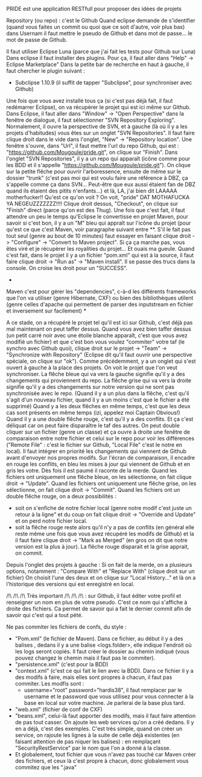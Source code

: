 PRIDE est une application RESTfull pour proposer des idées de projets

Repository (ou repo) : c'est le Github
Quand eclipse demande de s'identifier (quand vous faites un commit ou quoi que ce soit d'autre, voir plus bas) dans Usernam il faut mettre le pseudo de Github et dans mot de passe... le mot de passe de Github.


Il faut utiliser Eclipse Luna (parce que j'ai fait les tests pour Github sur Luna)
Dans eclipse il faut installer des plugins. Pour ça, il faut aller dans "Help" -> Eclipse Marketplace"
Dans la petite bar de recherche en haut à gauche, il faut chercher le plugin suivant : 

  - Subclipse 1.10.9 (il suffit de tapper "Subclipse", pour synchroniser avec Github)

Une fois que vous avez installé tous ça (si c'est pas déjà fait, il faut redémarrer Eclipse), on va récupèrer le projet qui est ici même sur Github. Dans Eclipse, il faut aller dans "Window" -> "Open Perspective" dans la fenêtre de dialogue, il faut sélectionner "SVN Repository Exploring". Normalement, il ouvre la perspective de SVN, et à gauche (là où il y a les projets d'habitudes) vous êtes sur un onglet "SVN Repositories". Il faut faire clique droit dans le vide dans l'onglet, "New" -> "Repository location". Une fenêtre s'ouvre, dans "Url", il faut mettre l'url du repo Github, qui est : "https://github.com/Mougoule/pride.git", on clique sur "Finish". Dans l'onglet "SVN Repositories", il y a un repo qui apparaît (icône comme pour les BDD et il s'appelle "https://github.com/Mougoule/pride.git"). On clique sur la petite flêche pour ouvrir l'arboressence, ensuite de même sur le dossier "trunk" (c'est pas moi qui est voulu faire une référence à DBZ, ça s'appelle comme ça dans SVN... Peut-être que eux aussi étaient fan de DBZ quand ils étaient des pitits n'enfants...) et là, LA, j'ai bien dit LAAAAA motherfucker!! Qu'est ce qu'on voit ? On voit, "pride" DAT MOTHAFUCKA YA NEGEUZZZZZZZ!!!! Clique droit dessus, "Checkout", on clique sur "Finish" direct (parce qu'on est des Thug). Une fois que c'est fait, il faut attendre un peu le temps qu'Eclipse le convertisse en projet Maven, pour savoir si c'est bon, il y a un "M" bleu qui appraît sur l'icône du projet (pour qu'est ce que c'est Maven, voir paragraphe suivant entre **. S'il le fait pas tout seul (genre au bout de 10 minutes) faut essayer en faisant clique droit -> "Configure" -> "Convert to Maven project". Si ça ça marche pas, vous êtes viré et je récupèrer les royalities du projet... Et ouais ma gueule.
Quand c'est fait, dans le projet il y a un fichier "pom.xml" qui est à la source, il faut faire clique droit -> "Run as" -> "Maven install". Il se passe des trucs dans la console. On croise les droit pour un "SUCCESS".

*
Maven c'est pour gérer les "dependencies", c-à-d les différents frameworks que l'on va utiliser (genre Hibernate, CXF) ou bien des bibliothèques utilent (genre celles d'apache qui permettent de parser des inputstream en fichier et inversement sur facilement)
*

A ce stade, on a récupéré le projet tel qu'il est ici sur Github, c'est déjà pas mal maintenant on peut taffer dessus. Quand vous avez bien taffer dessus (un petit carré noir avec une étoile blanche apparaît, c'est que vous avez modifié un fichier) et que c'est bon vous voulez "commiter" votre taf (le synchro avec Github quoi), clique droit sur le projet -> "Team" -> "Synchronize with Repository" (Eclipse dit qu'il faut ouvrir une perspective spéciale, on clique sur "ok"). Comme précédemment, y a un onglet qui s'est ouvert à gauche à la place des projets. On voit le projet que l'on veut synchroniser. 
La flêche bleue qui va vers la gauche signifie qu'il y a des changements qui proviennent du repo.
La flêche grise qui va vers la droite signifie qu'il y a des changements sur notre version qui ne sont pas synchronisée avec le repo.
(Quand il y a un plus dans la flêche, c'est qu'il s'agit d'un nouveau fichier, quand il y a un moins c'est que le fichier a été supprimé)
Quand y a les deux flêches en même temps, c'est que les deux cas sont présents en même temps (izi, appelez moi Captain Obvious!)
Quand il y a une double flêche rouge, c'est qu'il y a des conflits. Et ça c'est déliquat car on peut faire disparaître le taf des autres. On peut double cliquer sur un fichier (genre un classe) et ça ouvre à droite une fenêtre de comparaison entre notre fichier et celui sur le repo pour voir les différences ("Remote File" : c'est le fichier sur Github, "Local File" c'est le notre en local). Il faut intégrer en priorité les changements qui viennent de Github avant d'envoyer nos propres modifs. Sur l'écran de comparaison, il encadre en rouge les conflits, en bleu les mises à jour qui viennent de Github et en gris les votre. Dès fois il est paumé il raconte de la merde. 
Quand les fichiers ont uniquement une flêche bleue, on les sélectionne, on fait clique droit -> "Update".
Quand les fichiers ont uniquement une flêche grise, on les sélectionne, on fait clique droit -> "Commit".
Quand les fichiers ont un double flêche rouge, on a deux possibilités :
  - soit on s'enfiche de notre fichier local (genre notre modif c'est juste un retour à la ligne" et du coup on fait clique droit -> "Override and Update" et on perd notre fichier local.
  - soit la flêche rouge reste alors qu'il n'y a pas de conflits (en général elle reste même une fois que vous avez récupéré les modifs de Github) et la il faut faire clique droit -> "Mark as Merged" (en gros on dit que notre version est la plus à jour). La flêche rouge disparait et la grise apprait, on commit.

Depuis l'onglet des projets à gauche :
Si on fait de la merde, on a plusieurs options, notamment : "Compare With" et "Replace With" (clique droit sur un fichier)
On choisit l'une des deux et on clique sur "Local History..." et là on a l'historique des versions qui est enregistré en local.

/!\ /!\ /!\ Très important /!\ /!\ /!\ : sur Github, il faut éditer votre profil et renseigner un nom en plus de votre pseudo. C'est ce nom qui s'affiche à droite des fichiers. Ca permet de savoir qui a fait le dernier commit afin de savoir qui c'est qui a tout pété.

Ne pas commiter les fichiers de confs, du style : 
  - "Pom.xml" (le fichier de Maven). Dans ce fichier, au début il y a des balises <profile>, dedans il y a une balise <logs.folder>, elle indique l'endroit où les logs seront copiés. Il faut créer le dossier au chemin indiqué (vous pouvez changez le chemin mais il faut pas le commiter).
  - "persistence.xml" (c'est pour la BDD)
  - "context.xml" (c'est ce qui fait le lien avec la BDD). Dans ce fichier il y a des modifs à faire, mais elles sont propres à chacun, il faut pas commiter. Les modfis sont :
      -  username="root" password="hardis38", il faut remplacer par le username et le password que vous utilisez pour vous connecter à la base en local sur votre machine. Je parlerai de la base plus tard.
  - "web.xml" (fichier de conf de CXF)
  - "beans.xml", celui-là faut apporter des modifs, mais il faut faire attention de pas tout casser. On ajoute les web services qu'on a créé dedans. Il y en a déjà, c'est des exemples. C'est très simple, quand on créer un service, on rajoute les lignes à la suite de celle déjà existentes (en faisant attention de pas niquer les balises) : 
      <bean
				class="fr.pride.project.services.rs.SecurityRestService">
			</bean>
en remplaçant "SecurityRestService" par le nom que l'on a donné à la classe.
  - Et globalement, tout fichier que vous n'avez pas touché car Maven créer des fichiers, et ceux là c'est propre à chacun, donc globalement vous commitez que les ".java"
